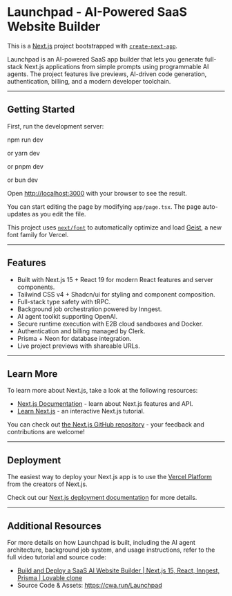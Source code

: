 # Launchpad - AI-Powered SaaS Website Builder

This is a [Next.js](https://nextjs.org) project bootstrapped with [`create-next-app`](https://nextjs.org/docs/app/api-reference/cli/create-next-app).

Launchpad is an AI-powered SaaS app builder that lets you generate full-stack Next.js applications from simple prompts using programmable AI agents. The project features live previews, AI-driven code generation, authentication, billing, and a modern developer toolchain.

---

## Getting Started

First, run the development server:

npm run dev

or
yarn dev

or
pnpm dev

or
bun dev


Open [http://localhost:3000](http://localhost:3000) with your browser to see the result.

You can start editing the page by modifying `app/page.tsx`. The page auto-updates as you edit the file.

This project uses [`next/font`](https://nextjs.org/docs/app/building-your-application/optimizing/fonts) to automatically optimize and load [Geist](https://vercel.com/font), a new font family for Vercel.

---

## Features

- Built with Next.js 15 + React 19 for modern React features and server components.
- Tailwind CSS v4 + Shadcn/ui for styling and component composition.
- Full-stack type safety with tRPC.
- Background job orchestration powered by Inngest.
- AI agent toolkit supporting OpenAI.
- Secure runtime execution with E2B cloud sandboxes and Docker.
- Authentication and billing managed by Clerk.
- Prisma + Neon for database integration.
- Live project previews with shareable URLs.




---

## Learn More

To learn more about Next.js, take a look at the following resources:

- [Next.js Documentation](https://nextjs.org/docs) - learn about Next.js features and API.
- [Learn Next.js](https://nextjs.org/learn) - an interactive Next.js tutorial.

You can check out [the Next.js GitHub repository](https://github.com/vercel/next.js) - your feedback and contributions are welcome!

---

## Deployment

The easiest way to deploy your Next.js app is to use the [Vercel Platform](https://vercel.com/new?utm_medium=default-template&filter=next.js&utm_source=create-next-app&utm_campaign=create-next-app-readme) from the creators of Next.js.

Check out our [Next.js deployment documentation](https://nextjs.org/docs/app/building-your-application/deploying) for more details.

---

## Additional Resources

For more details on how Launchpad is built, including the AI agent architecture, background job system, and usage instructions, refer to the full video tutorial and source code:

- [Build and Deploy a SaaS AI Website Builder | Next.js 15, React, Inngest, Prisma | Lovable clone](https://www.youtube.com/watch?v=xs8mWnbMcmc)
- Source Code & Assets: https://cwa.run/Launchpad

